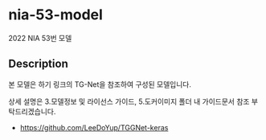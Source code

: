 # nia-53-model

2022 NIA 53번 모델 

## Description

  본 모델은 하기 링크의 TG-Net을 참조하여 구성된 모델입니다.

  상세 설명은 3.모델정보 및 라이선스 가이드, 5.도커이미지 폴더 내 가이드문서 참조 부탁드리겠습니다.

  * https://github.com/LeeDoYup/TGGNet-keras
